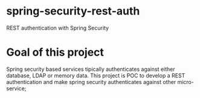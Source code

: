 # spring-security-rest-auth
REST authentication with Spring Security

# Goal of this project
Spring security based services tipically authenticates against either database, LDAP or memory data.
This project is POC to develop a REST authentication and make spring security authenticates against other micro-service;
